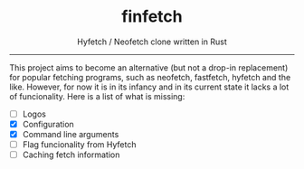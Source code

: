 <h1 align="center">finfetch</h1>

<p align="center">Hyfetch / Neofetch clone written in Rust</p>

---

This project aims to become an alternative (but not a drop-in replacement) for popular fetching programs, such as neofetch, fastfetch, hyfetch and the like. However, for now it is in its infancy and in its current state it lacks a lot of funcionality. Here is a list of what is missing:

- [ ] Logos
- [x] Configuration
- [x] Command line arguments
- [ ] Flag funcionality from Hyfetch
- [ ] Caching fetch information
